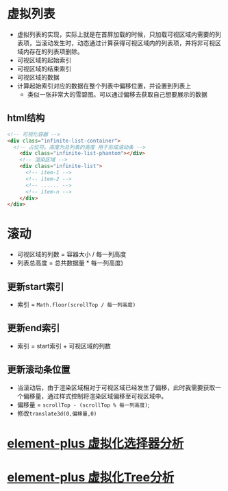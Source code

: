 # 虚拟列表
- 虚拟列表的实现，实际上就是在首屏加载的时候，只加载可视区域内需要的列表项，当滚动发生时，动态通过计算获得可视区域内的列表项，并将非可视区域内存在的列表项删除。
- 可视区域的起始索引
- 可视区域的结束索引
- 可视区域的数据
- 计算起始索引对应的数据在整个列表中偏移位置，并设置到列表上 
  - 类似一张非常大的雪碧图。可以通过偏移去获取自己想要展示的数据

## html结构
```html
<!-- 可视化容器 -->
<div class="infinite-list-container">
  <!-- 占位符。高度为总列表的高度 用于形成滚动条 -->
    <div class="infinite-list-phantom"></div>
    <!-- 渲染区域 -->
    <div class="infinite-list">
      <!-- item-1 -->
      <!-- item-2 -->
      <!-- ...... -->
      <!-- item-n -->
    </div>
</div>

```
# 滚动
- 可视区域的列数 = 容器大小 / 每一列高度
- 列表总高度 = 总共数据量 * 每一列高度)
## 更新start索引
- 索引 = `Math.floor(scrollTop / 每一列高度)`
## 更新end索引
- 索引 = start索引 + 可视区域的列数

## 更新滚动条位置
- 当滚动后，由于渲染区域相对于可视区域已经发生了偏移，此时我需要获取一个偏移量，通过样式控制将渲染区域偏移至可视区域中。
- 偏移量 = `scrollTop - (scrollTop % 每一列高度)`;
- 修改`translate3d(0,偏移量,0)`




# [element-plus  虚拟化选择器分析](https://github.com/element-plus/element-plus/blob/dev/packages/components/select-v2/src/select.vue)

# [element-plus  虚拟化Tree分析](https://element-plus.org/zh-CN/component/tree-select.html)